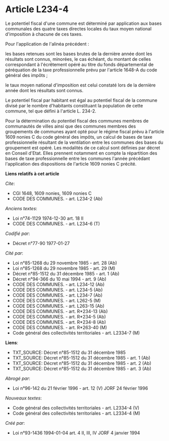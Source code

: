 # Article L234-4

Le potentiel fiscal d'une commune est déterminé par application aux bases communales des quatre taxes directes locales du
taux moyen national d'imposition à chacune de ces taxes.

Pour l'application de l'alinéa précédent :

les bases retenues sont les bases brutes de la dernière année dont les résultats sont connus, minorées, le cas échéant, du
montant de celles correspondant à l'écrêtement opéré au titre du fonds départemental de péréquation de la taxe
professionnelle prévu par l'article 1648-A du code général des impôts ;

le taux moyen national d'imposition est celui constaté lors de la dernière année dont les résultats sont connus.

Le potentiel fiscal par habitant est égal au potentiel fiscal de la commune divisé par le nombre d'habitants constituant la
population de cette commune, tel que défini à l'article L. 234-2.

Pour la détermination du potentiel fiscal des communes membres de communautés de villes ainsi que des communes membres des
groupements de communes ayant opté pour le régime fiscal prévu à l'article 1609 nonies C du code général des impôts, un
calcul de bases de taxe professionnelle résultant de la ventilation entre les communes des bases du groupement est opéré. Les
modalités de ce calcul sont définies par décret en Conseil d'Etat. Elles prennent notamment en compte la répartition des
bases de taxe professionnelle entre les communes l'année précédant l'application des dispositions de l'article 1609 nonies C
précité.

**Liens relatifs à cet article**

_Cite_:

  - CGI 1648, 1609 nonies, 1609 nonies C
  - CODE DES COMMUNES. - art. L234-2 (Ab)

_Anciens textes_:

  - Loi n°74-1129 1974-12-30 art. 18 II
  - CODE DES COMMUNES. - art. L234-6 (T)

_Codifié par_:

  - Décret n°77-90 1977-01-27

_Cité par_:

  - Loi n°85-1268 du 29 novembre 1985 - art. 28 (Ab)
  - Loi n°85-1268 du 29 novembre 1985 - art. 29 (M)
  - Décret n°85-1512 du 31 décembre 1985 - art. 1 (Ab)
  - Décret n°94-366 du 10 mai 1994 - art. 9 (Ab)
  - CODE DES COMMUNES. - art. L234-12 (Ab)
  - CODE DES COMMUNES. - art. L234-5 (Ab)
  - CODE DES COMMUNES. - art. L234-7 (Ab)
  - CODE DES COMMUNES. - art. L262-5 (M)
  - CODE DES COMMUNES. - art. L263-15 (Ab)
  - CODE DES COMMUNES. - art. R*234-13 (Ab)
  - CODE DES COMMUNES. - art. R*234-5 (Ab)
  - CODE DES COMMUNES. - art. R*234-8 (Ab)
  - CODE DES COMMUNES. - art. R*263-40 (M)
  - Code général des collectivités territoriales - art. L2334-7 (M)

**Liens**:

  - TXT_SOURCE: Décret n°85-1512 du 31 décembre 1985
  - TXT_SOURCE: Décret n°85-1512 du 31 décembre 1985 - art. 1 (Ab)
  - TXT_SOURCE: Décret n°85-1512 du 31 décembre 1985 - art. 2 (Ab)
  - TXT_SOURCE: Décret n°85-1512 du 31 décembre 1985 - art. 3 (Ab)

_Abrogé par_:

  - Loi n°96-142 du 21 février 1996 - art. 12 (V) JORF 24 février 1996

_Nouveaux textes_:

  - Code général des collectivités territoriales - art. L2334-4 (V)
  - Code général des collectivités territoriales - art. L2334-4 (M)

_Créé par_:

  - Loi n°93-1436 1994-01-04 art. 4 II, III, IV JORF 4 janvier 1994
